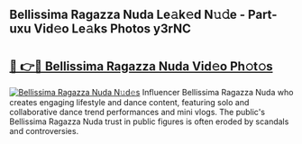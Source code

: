## Bellissima Ragazza Nuda Le𝚊k𝚎d N𝚞𝚍e - Part-uxu Vid𝚎o Le𝚊ks Photos y3rNC

# <h2><a href="http://fbfbtu.evod.top/?m=Bellissima+Ragazza+Nuda">🔗 👉🔴 Bellissima Ragazza Nuda Vid𝚎o Ph𝚘t𝚘s</a></h2>

[![Bellissima Ragazza Nuda N𝚞d𝚎s](https://i.imgur.com/8V9OHl7.gif)](http://fbfbtu.evod.top/?m=Bellissima+Ragazza+Nuda)
Influencer Bellissima Ragazza Nuda who creates engaging lifestyle and dance content, featuring solo and collaborative dance trend performances and mini vlogs. The public's Bellissima Ragazza Nuda trust in public figures is often eroded by scandals and controversies. 
